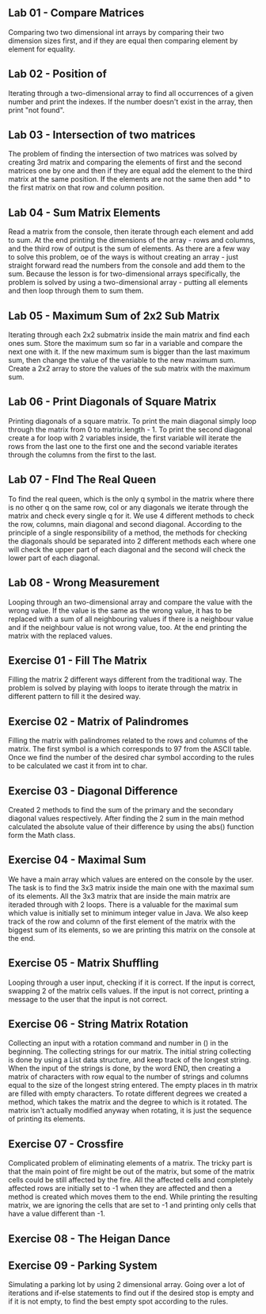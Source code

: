 Lab 01 - Compare Matrices
-

Comparing two two dimensional int arrays by comparing their two dimension sizes first, and if they are equal then
comparing element by element for equality. 

Lab 02 - Position of
-

Iterating through a two-dimensional array to find all occurrences of a given number and print the indexes. If the number
doesn't exist in the array, then print "not found".

Lab 03 - Intersection of two matrices
- 

The problem of finding the intersection of two matrices was solved by creating 3rd matrix and comparing the elements of
first and the second matrices one by one and then if they are equal add the element to the third matrix at the same
position. If the elements are not the same then add * to the first matrix on that row and column position.

Lab 04 - Sum Matrix Elements
-

Read a matrix from the console, then iterate through each element and add to sum. At the end printing the dimensions of
the array - rows and columns, and the third row of output is the sum of elements. As there are a few way to solve this 
problem, oe of the ways is without creating an array - just straight forward read the numbers from the console and add 
them to the sum. Because the lesson is for two-dimensional arrays specifically, the problem is solved by using a
two-dimensional array - putting all elements and then loop through them to sum them.

Lab 05 - Maximum Sum of 2x2 Sub Matrix
-

Iterating through each 2x2 submatrix inside the main matrix and find each ones sum. Store the maximum sum so far in a
variable and compare the next one with it. If the new maximum sum is bigger than the last maximum sum, then change the
value of the variable to the new maximum sum. Create a 2x2 array to store the values of the sub matrix with the maximum
sum.

Lab 06 - Print Diagonals of Square Matrix
-

Printing diagonals of a square matrix. To print the main diagonal simply loop through the matrix from 0 to matrix.length - 1.
To print the second diagonal create a for loop with 2 variables inside, the first variable will iterate the rows from the last
one to the first one and the second variable iterates through the columns from the first to the last. 

Lab 07 - FInd The Real Queen
-

To find the real queen, which is the only q symbol in the matrix where there is no other q on the same row, col or any diagonals
we iterate through the matrix and check every single q for it. We use 4 different methods to check the row, columns,
main diagonal and second diagonal. According to the principle of a single responsibility of a method, the methods for
checking the diagonals should be separated into 2 different methods each where one will check the upper part of each diagonal
and the second will check the lower part of each diagonal. 

Lab 08 - Wrong Measurement
-

Looping through an two-dimensional array and compare the value with the wrong value. If the value is the same as the
wrong value, it has to be replaced with a sum of all neighbouring values if there is a neighbour value and if the 
neighbour value is not wrong value, too. At the end printing the matrix with the replaced values.

Exercise 01 - Fill The Matrix
-

Filling the matrix 2 different ways different from the traditional way. The problem is solved by playing with loops to 
iterate through the matrix in different pattern to fill it the desired way. 

Exercise 02 - Matrix of Palindromes
-

Filling the matrix with palindromes related to the rows and columns of the matrix. The first symbol is a which 
corresponds to 97 from the ASCII table. Once we find the number of the desired char symbol according to the rules to be 
calculated we cast it from int to char. 

Exercise 03 - Diagonal Difference
- 

Created 2 methods to find the sum of the primary and the secondary diagonal values respectively. After finding the 2 
sum in the main method calculated the absolute value of their difference by using the abs() function form the Math class.

Exercise 04 - Maximal Sum
-

We have a main array which values are entered on the console by the user. The task is to find the 3x3 matrix inside the 
main one with the maximal sum of its elements. All the 3x3 matrix that are inside the main matrix are iteraded through 
with 2 loops. There is a valuable for the maximal sum which value is initially set to minimum integer value in Java. We 
also keep track of the row and column of the first element of the matrix with the biggest sum of its elements, so we are
 printing this matrix on the console at the end.

Exercise 05 - Matrix Shuffling
-

Looping through a user input, checking if it is correct. If the input is correct, swapping 2 of the matrix cells values. 
If the input is not correct, printing a message to the user that the input is not correct.

Exercise 06 - String Matrix Rotation
-

Collecting an input with a rotation command and number in () in the beginning. The collecting strings for our matrix. 
The initial string collecting is done by using a List data structure, and keep track of the longest string. When the input 
of the strings is done, by the word END, then creating a matrix of characters with row equal to the number of strings 
and columns equal to the size of the longest string entered. The empty places in th matrix are filled with empty characters. 
To rotate different degrees we created a method, which takes the matrix and the degree to which is it rotated. The matrix 
isn't actually modified anyway when rotating, it is just the sequence of printing its elements.

Exercise 07 - Crossfire
-

Complicated problem of eliminating elements of a matrix. The tricky part is that the main point of fire might be out of 
the matrix, but some of the matrix cells could be still affected by the fire. All the affected cells and completely 
affected rows are initially set to -1 when they are affected and then a method is created which moves them to the end. 
While printing the resulting matrix, we are ignoring the cells that are set to -1 and printing only cells that have a 
value different than -1.

Exercise 08 - The Heigan Dance
-


Exercise 09 - Parking System
-

Simulating a parking lot by using 2 dimensional array. Going over a lot of iterations and if-else statements to find out 
if the desired stop is empty and if it is not empty, to find the best empty spot according to the rules.